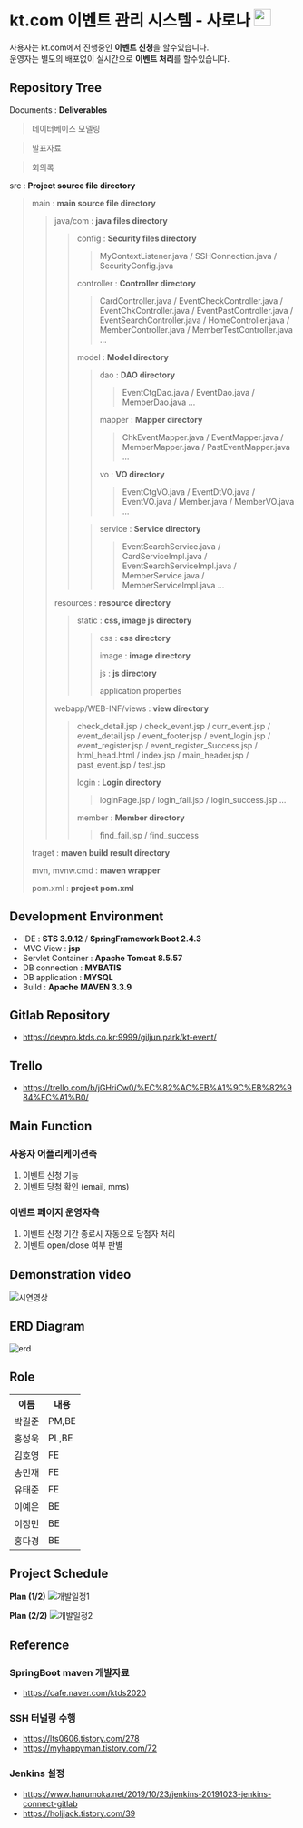 # **kt.com 이벤트 관리 시스템 - 사로나 <img src="https://user-images.githubusercontent.com/34331235/113510232-d53a5380-9594-11eb-89c7-3c676f2a384f.png" width="30"/>**

사용자는 kt.com에서 진행중인 **이벤트 신청**을 할수있습니다. <br>
운영자는 별도의 배포없이 실시간으로 **이벤트 처리**를 할수있습니다. 


## **Repository Tree**

Documents : **Deliverables**
> 데이터베이스 모델링

> 발표자료

> 회의록

src : **Project source file directory**
> main : **main source file directory**
> > java/com : **java files directory**
> > > config : **Security files directory**
> > > > MyContextListener.java / 
> > > > SSHConnection.java / 
> > > > SecurityConfig.java
> > > 
> > > controller : **Controller directory**
> > > > CardController.java / 
> > > > EventCheckController.java / 
> > > > EventChkController.java / 
> > > > EventPastController.java / 
> > > > EventSearchController.java / 
> > > > HomeController.java / 
> > > > MemberController.java / 
> > > > MemberTestController.java ...
> > >
> > > model : **Model directory**
> > > > dao : **DAO directory**
> > > > > EventCtgDao.java / 
> > > > > EventDao.java / 
> > > > > MemberDao.java ...
> > > >
> > > > mapper : **Mapper directory**
> > > > > ChkEventMapper.java / 
> > > > > EventMapper.java / 
> > > > > MemberMapper.java / 
> > > > > PastEventMapper.java ...
> > > >
> > > > vo : **VO directory**
> > > > > EventCtgVO.java / 
> > > > > EventDtVO.java / 
> > > > > EventVO.java / 
> > > > > Member.java / 
> > > > > MemberVO.java ...
> > >
> > > > service : **Service directory**
> > > > > EventSearchService.java / 
> > > > > CardServiceImpl.java / 
> > > > > EventSearchServiceImpl.java / 
> > > > > MemberService.java / 
> > > > > MemberServiceImpl.java ...
> > > >
> > 
> > resources : **resource directory**
> > > static : **css, image js directory**
> > > > css : **css directory**
> > > >
> > > > image : **image directory**
> > > > 
> > > > js : **js directory**
> > > > 
> > > > application.properties
> > > > 
> > >
> > 
> > webapp/WEB-INF/views : **view directory**
> > > check_detail.jsp / 
> > > check_event.jsp / 
> > > curr_event.jsp / 
> > > event_detail.jsp / 
> > > event_footer.jsp / 
> > > event_login.jsp / 
> > > event_register.jsp / 
> > > event_register_Success.jsp / 
> > > html_head.html / 
> > > index.jsp / 
> > > main_header.jsp / 
> > > past_event.jsp / 
> > > test.jsp
> > > 
> > > login : **Login directory**
> > > > loginPage.jsp / 
> > > > login_fail.jsp / 
> > > > login_success.jsp ...
> > > 
> > > member : **Member directory**
> > > > find_fail.jsp /
> > > > find_success
> >
> traget : **maven build result directory**
> 
> mvn, mvnw.cmd : **maven wrapper**
> 
> pom.xml : **project pom.xml**

## **Development Environment**
- IDE : **STS 3.9.12** / **SpringFramework Boot 2.4.3**
- MVC View : **jsp**
- Servlet Container : **Apache Tomcat 8.5.57**
- DB connection : **MYBATIS**
- DB application : **MYSQL**
- Build : **Apache MAVEN 3.3.9**


## **Gitlab Repository**
- https://devpro.ktds.co.kr:9999/giljun.park/kt-event/
## **Trello**
- https://trello.com/b/jGHriCw0/%EC%82%AC%EB%A1%9C%EB%82%984%EC%A1%B0/

## **Main Function**

### **사용자 어플리케이션측**
1. 이벤트 신청 기능
2. 이벤트 당첨 확인 (email, mms)

### **이벤트 페이지 운영자측**
1. 이벤트 신청 기간 종료시 자동으로 당첨자 처리
2. 이벤트 open/close 여부 판별

## **Demonstration video**

![시연영상](https://user-images.githubusercontent.com/34331235/113499960-465a1680-9555-11eb-86b6-aef9880e5eb2.gif)

## **ERD Diagram**

![erd](https://user-images.githubusercontent.com/34331235/113500399-938bb780-9558-11eb-8a59-34897a96ed17.png)

## **Role**

<table>
   <th>이름</th>
   <th>내용</th>
   <tr>
       <td>박길준</td>
       <td>PM,BE</td>
   </tr>
   <tr>
       <td>홍성욱</td>
       <td>PL,BE</td>
   </tr>
   <tr>
       <td>김호영</td>
       <td>FE</td>
   </tr>
   <tr>
       <td>송민재</td>
       <td>FE</td>
   </tr>
   <tr>
       <td>유태준</td>
       <td>FE</td>
   </tr>
   <tr>
       <td>이예은</td>
       <td>BE</td>
   </tr>
   <tr>
       <td>이정민</td>
       <td>BE</td>
   </tr>
   <tr>
       <td>홍다경</td>
       <td>BE</td>
   </tr>
   </table>
   
## **Project Schedule**
**Plan (1/2)**
    ![개발일정1](https://user-images.githubusercontent.com/34331235/113500465-1f9ddf00-9559-11eb-9aef-bd40bcb4e3ec.png)

**Plan (2/2)**
     ![개발일정2](https://user-images.githubusercontent.com/34331235/113500470-29bfdd80-9559-11eb-86fe-b96191b5f5aa.png)



## **Reference**

### **SpringBoot maven 개발자료**
- https://cafe.naver.com/ktds2020
 
### **SSH 터널링 수행**
- https://lts0606.tistory.com/278
- https://myhappyman.tistory.com/72

### **Jenkins 설정**
- https://www.hanumoka.net/2019/10/23/jenkins-20191023-jenkins-connect-gitlab
- https://holjjack.tistory.com/39

